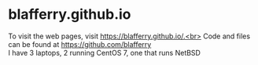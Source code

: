 # blafferry.github.io
To visit the web pages, visit https://blafferry.github.io/.<br>
Code and files can be found at https://github.com/blafferry<br>
I have 3 laptops, 2 running CentOS 7, one that runs NetBSD
